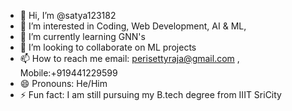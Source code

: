 - 👋 Hi, I’m @satya123182
- 👀 I’m interested in Coding, Web Development, AI & ML,
- 🌱 I’m currently learning GNN's
- 💞️ I’m looking to collaborate on ML projects 
- 📫 How to reach me email: perisettyraja@gmail.com , Mobile:+919441229599
- 😄 Pronouns: He/Him
- ⚡ Fun fact: I am still pursuing my B.tech degree from IIIT SriCity 

<!---
satya123182/satya123182 is a ✨ special ✨ repository because its `README.md` (this file) appears on your GitHub profile.
You can click the Preview link to take a look at your changes.
--->
